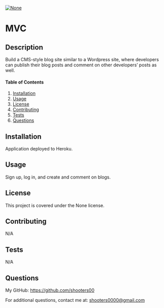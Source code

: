 
<a href="" rel="nofollow"><img src="https://img.shields.io/badge/license-none-blue.svg" alt="None" title="None" style="max-width:100%;"></a>
# MVC

## Description
Build a CMS-style blog site similar to a Wordpress site, where developers can publish their blog posts and comment on other developers’ posts as well.

#### Table of Contents
1. [Installation](#installation)
2. [Usage](#usage)
3. [License](#license)
4. [Contributing](#contributing)
5. [Tests](#tests)
6. [Questions](#questions)

## Installation
Application deployed to Heroku.

## Usage
Sign up, log in, and create and comment on blogs.

## License
This project is covered under the None license. 

## Contributing
N/A

## Tests
N/A

## Questions
My GitHub: https://github.com/shooters00

For additional questions, contact me at: shooters0000@gmail.com

